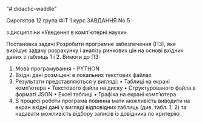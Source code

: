 "# didactic-waddle"

Сиропятов 12 група ФІТ 1 курс 
ЗАВДАННЯ No 5

з дисципліни «Уведення в комп’ютерні науки»

Постановка задачі
Розробити програмне забезпечення (ПЗ), яке вирішує задачу розрахунку і аналізу ринкових цін на основі вхідних даних з таблиць 1 і 2. Вимоги до ПЗ:  
1. Мова програмування – PYTHON 
2. Вхідні дані розміщені в локальних текстових файлах 
3. Результати представляються у вигляді: • Таблиці на екрані комп’ютера • Текстового файла на диску • Структурованого файла в форматі JSON • Excel таблиці • Графіка на екрані комп’ютера 
4. В процесі роботи програма повинна мати можливість виводити на екран вхідні дані у вигляді відповідних таблиць (див. табл. 1, 2) та надавати можливість відбору записів із довідника по критерію
